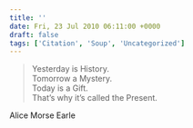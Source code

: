 ```yaml
---
title: ''
date: Fri, 23 Jul 2010 06:11:00 +0000
draft: false
tags: ['Citation', 'Soup', 'Uncategorized']
---
```


> Yesterday is History.  
> Tomorrow a Mystery.  
> Today is a Gift.  
> That’s why it’s called the Present.

Alice Morse Earle